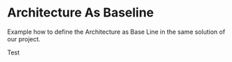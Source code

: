 # Architecture As Baseline
Example how to define the Architecture as Base Line in the same solution of our project.

Test